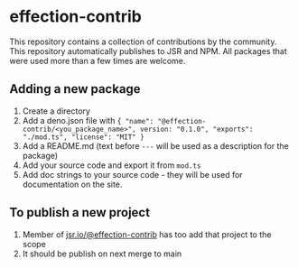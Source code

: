 # effection-contrib

This repository contains a collection of contributions by the community. This
repository automatically publishes to JSR and NPM. All packages that were used
more than a few times are welcome.

## Adding a new package

1. Create a directory
2. Add a deno.json file with
   `{ "name": "@effection-contrib/<you_package_name>", version: "0.1.0", "exports": "./mod.ts", "license": "MIT" }`
3. Add a README.md (text before `---` will be used as a description for the
   package)
4. Add your source code and export it from `mod.ts`
5. Add doc strings to your source code - they will be used for documentation on
   the site.

## To publish a new project

1. Member of [jsr.io/@effection-contrib](https://jsr.io/@effection-contrib) has
   too add that project to the scope
2. It should be publish on next merge to main
